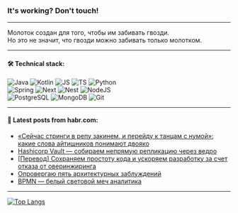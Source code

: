 ### It's working? Don't touch!

---
Молоток создан для того, чтобы им забивать гвозди. <br>
Но это не значит, что гвозди можно забивать только молотком.

---

#### 🛠️ Technical stack:

![Java](https://img.shields.io/badge/Java-informational?logo=Oracle&style=flat&logoColor=white&color=FF4500)
![Kotlin](https://img.shields.io/badge/Kotlin-informational?logo=Kotlin&style=flat&logoColor=white&color=774D97)
![JS](https://img.shields.io/badge/JS-informational?logo=javaScript&style=flat&logoColor=black&color=F7Df1E)
![TS](https://img.shields.io/badge/TypeScript-informational?logo=typeScript&style=flat&logoColor=black&color=017acc)
![Python](https://img.shields.io/badge/Python-informational?logo=Python&style=flat&logoColor=black&color=ffdd54) <br>
![Spring](https://img.shields.io/badge/SpringBoot-informational?logo=SpringBoot&style=flat&logoColor=white&color=6DB33F) 
![Next](https://img.shields.io/badge/Next.js-informational?logo=Next.js&style=flat&logoColor=white&color=3671a1)
![Nest](https://img.shields.io/badge/NestJS-informational?logo=NestJS&style=flat&logoColor=white&color=E0234E)
![NodeJS](https://img.shields.io/badge/NodeJS-informational?logo=node.js&style=flat&logoColor=white&color=70A760) <br>
![PostgreSQL](https://img.shields.io/badge/PostgreSQL-informational?logo=PostgreSQL&style=flat&logoColor=white&color=DAA520)
![MongoDB](https://img.shields.io/badge/MongoDB-informational?logo=MongoDB&style=flat&logoColor=white&color=870000)
![Git](https://img.shields.io/badge/Git-informational?logo=git&style=flat&logoColor=white&color=f74e28)

___

#### 💬 Latest posts from habr.com:

<!-- BLOG-POST-LIST:START -->
- [«Сейчас стринги в репу закинем, и перейду к танцам с нумой»: какие слова айтишников понимают двояко](https://habr.com/ru/companies/selectel/articles/793426/?utm_source=habrahabr&utm_medium=rss&utm_campaign=793426)
- [Hashicorp Vault — собираем непрямую репликацию через ведро](https://habr.com/ru/companies/wiseops/articles/793476/?utm_source=habrahabr&utm_medium=rss&utm_campaign=793476)
- [[Перевод] Сохраняем простоту кода и ускоряем разработку за счет отказа от оверинжиринга](https://habr.com/ru/companies/productivity_inside/articles/793466/?utm_source=habrahabr&utm_medium=rss&utm_campaign=793466)
- [Опровергаю пять архитектурных заблуждений](https://habr.com/ru/companies/tinkoff/articles/793398/?utm_source=habrahabr&utm_medium=rss&utm_campaign=793398)
- [BPMN — белый световой меч аналитика](https://habr.com/ru/companies/itfb/articles/793408/?utm_source=habrahabr&utm_medium=rss&utm_campaign=793408)
<!-- BLOG-POST-LIST:END -->

---
[![Top Langs](https://github-readme-stats-git-master-advtsetting-gmailcom.vercel.app/api/top-langs/?username=zloylis&langs_count=10&hide_title=false&title_color=e6edf3&size_weight=0.5&count_weight=0.5&layout=compact&hide_border=true&theme=dracula)](https://github.com/zloylis)

<!-- ![GitHub stats](https://github-readme-stats-git-master-advtsetting-gmailcom.vercel.app/api?username=zloylis&show_icons=true&hide_border=true&theme=dracula&hide_title=true&include_all_commits=true&count_private=true&hide=contribs&hide_rank=true) -->
